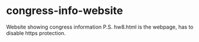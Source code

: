 # congress-info-website
Website showing congress information
P.S. hw8.html is the webpage, has to disable https protection.
